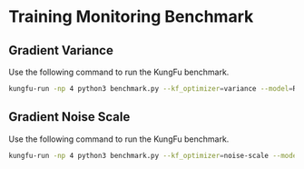 # Training Monitoring Benchmark

## Gradient Variance

Use the following command to run the KungFu benchmark.

```bash
kungfu-run -np 4 python3 benchmark.py --kf_optimizer=variance --model=ResNet50 --batch-size=64
```

## Gradient Noise Scale

Use the following command to run the KungFu benchmark.

```bash
kungfu-run -np 4 python3 benchmark.py --kf_optimizer=noise-scale --model=ResNet50 --batch-size=64
```
